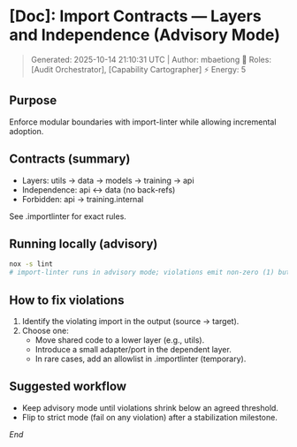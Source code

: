 # [Doc]: Import Contracts — Layers and Independence (Advisory Mode)
> Generated: 2025-10-14 21:10:31 UTC | Author: mbaetiong
🧠 Roles: [Audit Orchestrator], [Capability Cartographer] ⚡ Energy: 5

## Purpose
Enforce modular boundaries with import-linter while allowing incremental adoption.

## Contracts (summary)
- Layers: utils -> data -> models -> training -> api
- Independence: api <-> data (no back-refs)
- Forbidden: api → training.internal

See .importlinter for exact rules.

## Running locally (advisory)
```bash
nox -s lint
# import-linter runs in advisory mode; violations emit non-zero (1) but do not fail the session.
```

## How to fix violations
1. Identify the violating import in the output (source → target).
2. Choose one:
   - Move shared code to a lower layer (e.g., utils).
   - Introduce a small adapter/port in the dependent layer.
   - In rare cases, add an allowlist in .importlinter (temporary).

## Suggested workflow
- Keep advisory mode until violations shrink below an agreed threshold.
- Flip to strict mode (fail on any violation) after a stabilization milestone.

*End*
